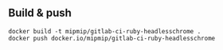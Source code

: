 ## Build & push

```
docker build -t mipmip/gitlab-ci-ruby-headlesschrome .
docker push docker.io/mipmip/gitlab-ci-ruby-headlesschrome
```
